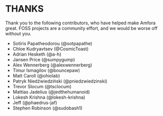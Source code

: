 # THANKS

Thank you to the following contributors, who have helped make Amfora great. FOSS projects are a community effort, and we would be worse off without you.

- Sotiris Papatheodorou (@sotpapathe)
- Chloe Kudryavtsev (@CosmicToast)
- Adrian Hesketh (@a-h)
- Jansen Price (@sumpygump)
- Alex Wennerberg (@alexwennerberg)
- Timur Ismagilov (@bouncepaw)
- Matt Caroll (@ohiolab)
- Patryk Niedźwiedziński (@pniedzwiedzinski)
- Trevor Slocum (@tsclocum)
- Mattias Jadelius (@jedthehumanoid)
- Lokesh Krishna (@lokesh-krishna)
- Jeff (@phaedrus-jaf)
- Stephen Robinson (@sudobash1)
